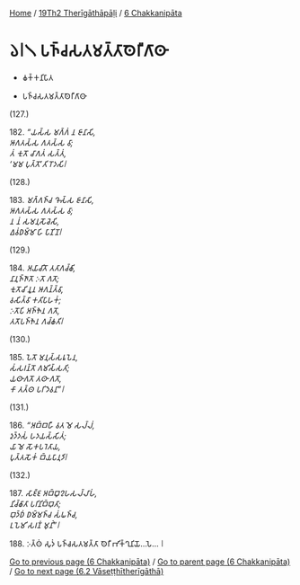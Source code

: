 
[Home](/) / [19Th2 Therīgāthāpāḷi](...md) / [6 Chakkanipāta](../19Th2/6.md)

# 𑁬𑁇𑁧 𑀧𑀜𑁆𑀘𑀲𑀢𑀫𑀢𑁆𑀢𑀸𑀣𑁂𑀭𑀻𑀕𑀸𑀣𑀸

* 𑀙𑀓𑁆𑀓𑀦𑀺𑀧𑀸𑀢

* 𑀧𑀜𑁆𑀘𑀲𑀢𑀫𑀢𑁆𑀢𑀸𑀣𑁂𑀭𑀻𑀕𑀸𑀣𑀸

(127.)

182\. _“𑀬𑀲𑁆𑀲 𑀫𑀕𑁆𑀕𑀁 𑀦 𑀚𑀸𑀦𑀸𑀲𑀺,_  
_𑀆𑀕𑀢𑀲𑁆𑀲 𑀕𑀢𑀲𑁆𑀲 𑀯𑀸;_  
_𑀢𑀁 𑀓𑀼𑀢𑁄 𑀘𑀸𑀕𑀢𑀁 𑀲𑀢𑁆𑀢𑀁,_  
_‘𑀫𑀫 𑀧𑀼𑀢𑁆𑀢𑁄’𑀢𑀺 𑀭𑁄𑀤𑀲𑀺𑁇_  


(128.)

183\. _𑀫𑀕𑁆𑀕𑀜𑁆𑀘 𑀔𑁄𑀲𑁆𑀲 𑀚𑀸𑀦𑀸𑀲𑀺,_  
_𑀆𑀕𑀢𑀲𑁆𑀲 𑀕𑀢𑀲𑁆𑀲 𑀯𑀸;_  
_𑀦 𑀦𑀁 𑀲𑀫𑀦𑀼𑀲𑁄𑀘𑁂𑀲𑀺,_  
_𑀏𑀯𑀁𑀥𑀫𑁆𑀫𑀸 𑀳𑀺 𑀧𑀸𑀡𑀺𑀦𑁄𑁇_  


(129.)

184\. _𑀅𑀬𑀸𑀘𑀺𑀢𑁄 𑀢𑀢𑀸𑀕𑀘𑁆𑀙𑀺,_  
_𑀦𑀸𑀦𑀼𑀜𑁆𑀜𑀸𑀢𑁄 𑀇𑀢𑁄 𑀕𑀢𑁄;_  
_𑀓𑀼𑀢𑁄𑀘𑀺 𑀦𑀽𑀦 𑀆𑀕𑀦𑁆𑀢𑁆𑀯𑀸,_  
_𑀯𑀲𑀺𑀢𑁆𑀯𑀸 𑀓𑀢𑀺𑀧𑀸𑀳𑀓𑀁;_  
_𑀇𑀢𑁄𑀧𑀺 𑀅𑀜𑁆𑀜𑁂𑀦 𑀕𑀢𑁄,_  
_𑀢𑀢𑁄𑀧𑀜𑁆𑀜𑁂𑀦 𑀕𑀘𑁆𑀙𑀢𑀺𑁇_  


(130.)

185\. _𑀧𑁂𑀢𑁄 𑀫𑀦𑀼𑀲𑁆𑀲𑀭𑀽𑀧𑁂𑀦,_  
_𑀲𑀁𑀲𑀭𑀦𑁆𑀢𑁄 𑀕𑀫𑀺𑀲𑁆𑀲𑀢𑀺;_  
_𑀬𑀣𑀸𑀕𑀢𑁄 𑀢𑀣𑀸 𑀕𑀢𑁄,_  
_𑀓𑀸 𑀢𑀢𑁆𑀣 𑀧𑀭𑀺𑀤𑁂𑀯𑀦𑀸”𑁇_  


(131.)

186\. _“𑀅𑀩𑁆𑀩𑀳𑀻 𑀯𑀢 𑀫𑁂 𑀲𑀮𑁆𑀮𑀁,_  
_𑀤𑀼𑀤𑁆𑀤𑀲𑀁 𑀳𑀤𑀬𑀲𑁆𑀲𑀺𑀢𑀁;_  
_𑀬𑀸 𑀫𑁂 𑀲𑁄𑀓𑀧𑀭𑁂𑀢𑀸𑀬,_  
_𑀧𑀼𑀢𑁆𑀢𑀲𑁄𑀓𑀁 𑀩𑁆𑀬𑀧𑀸𑀦𑀼𑀤𑀺𑁇_  


(132.)

187\. _𑀲𑀸𑀚𑁆𑀚 𑀅𑀩𑁆𑀩𑀽𑀍𑀳𑀲𑀮𑁆𑀮𑀸𑀳𑀁,_  
_𑀦𑀺𑀘𑁆𑀙𑀸𑀢𑀸 𑀧𑀭𑀺𑀦𑀺𑀩𑁆𑀩𑀼𑀢𑀸;_  
_𑀩𑀼𑀤𑁆𑀥𑀁 𑀥𑀫𑁆𑀫𑀜𑁆𑀘 𑀲𑀁𑀖𑀜𑁆𑀘,_  
_𑀉𑀧𑁂𑀫𑀺 𑀲𑀭𑀡𑀁 𑀫𑀼𑀦𑀺𑀁”𑁇_  


188\. 𑀇𑀢𑁆𑀣𑀁 𑀲𑀼𑀤𑀁 𑀧𑀜𑁆𑀘𑀲𑀢𑀫𑀢𑁆𑀢𑀸 𑀣𑁂𑀭𑀻 𑀪𑀺𑀓𑁆𑀔𑀼𑀦𑀺𑀬𑁄…𑀧𑁂… 𑁇

[Go to previous page (6 Chakkanipāta)](../19Th2/6.md) / [Go to parent page (6 Chakkanipāta)](../19Th2/6.md) / [Go to next page (6.2 Vāseṭṭhītherīgāthā)](6.2.md)


